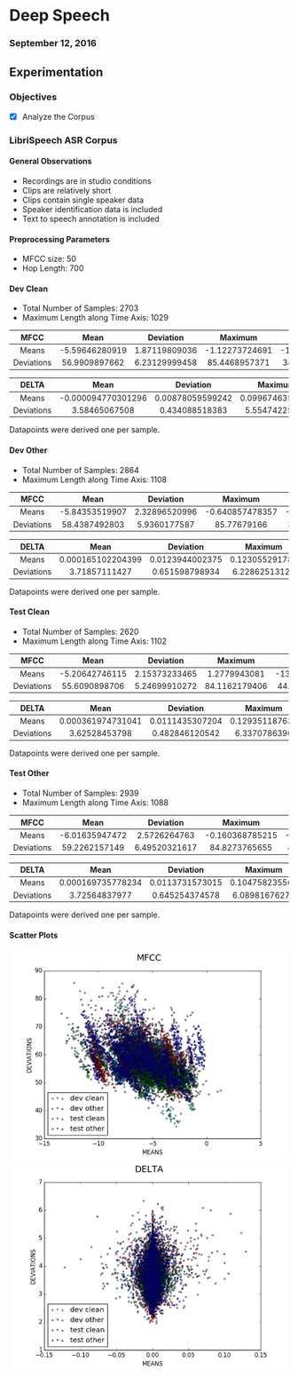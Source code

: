 # Deep Speech
### September 12, 2016

## Experimentation

### Objectives

* [x] Analyze the Corpus

###  LibriSpeech ASR Corpus

#### General Observations

* Recordings are in studio conditions
* Clips are relatively short
* Clips contain single speaker data
* Speaker identification data is included
* Text to speech annotation is included

#### Preprocessing Parameters

* MFCC size: 50
* Hop Length: 700

#### Dev Clean

* Total Number of Samples: 2703
* Maximum Length along Time Axis: 1029

| MFCC | Mean | Deviation | Maximum | Minimum |
|:-:|:-:|:-:|:-:|:-:|
| Means | -5.59646280919 | 1.87119809036 | -1.12273724691 | -10.7117896467 |
| Deviations | 56.9909897662 | 6.23129999458 | 85.4468957371 | 34.3927742266 |

| DELTA | Mean | Deviation | Maximum | Minimum |
|:-:|:-:|:-:|:-:|:-:|
| Means | -0.000094770301296 | 0.00878059599242 | 0.0996746357603 | -0.0717477841146 |
| Deviations | 3.58465067508 | 0.434088518383 | 5.55474225786 | 2.11212612328 |

Datapoints were derived one per sample.

#### Dev Other

* Total Number of Samples: 2864
* Maximum Length along Time Axis: 1108

| MFCC | Mean | Deviation | Maximum | Minimum |
|:-:|:-:|:-:|:-:|:-:|
| Means | -5.84353519907 | 2.32896520996 | -0.640857478357 | -12.2648412635 |
| Deviations | 58.4387492803 | 5.9360177587 | 85.77679166 | 39.0068038801 |

| DELTA | Mean | Deviation | Maximum | Minimum |
|:-:|:-:|:-:|:-:|:-:|
| Means | 0.000165102204399 | 0.0123944002375 | 0.123055291782 | -0.122013883791 |
| Deviations | 3.71857111427 | 0.651598798934 | 6.22862513129 | 1.96077803511 |

Datapoints were derived one per sample.

#### Test Clean

* Total Number of Samples: 2620
* Maximum Length along Time Axis: 1102

| MFCC | Mean | Deviation | Maximum | Minimum |
|:-:|:-:|:-:|:-:|:-:|
| Means | -5.20642746115 | 2.15373233465 | 1.2779943081 | -13.4210021425 |
| Deviations | 55.6090898706 | 5.24699910272 | 84.1162179406 | 44.0717945404 |

| DELTA | Mean | Deviation | Maximum | Minimum |
|:-:|:-:|:-:|:-:|:-:|
| Means | 0.000361974731041 | 0.0111435307204 | 0.129351187632 | -0.0701823441454 |
| Deviations | 3.62528453798 | 0.482846120542 | 6.3370786396 | 2.33271889483 |

Datapoints were derived one per sample.

#### Test Other

* Total Number of Samples: 2939
* Maximum Length along Time Axis: 1088

| MFCC | Mean | Deviation | Maximum | Minimum |
|:-:|:-:|:-:|:-:|:-:|
| Means | -6.01635947472 | 2.5726264763 | -0.160368785215 | -11.9209259134 |
| Deviations | 59.2262157149 | 6.49520321617 | 84.8273765655 | 42.7847442702 |

| DELTA | Mean | Deviation | Maximum | Minimum |
|:-:|:-:|:-:|:-:|:-:|
| Means | 0.000169735778234 | 0.0113731573015 | 0.104758235569 | -0.0762119231565 |
| Deviations | 3.72564837977 | 0.645254374578 | 6.08981676277 | 2.2274428392 |

Datapoints were derived one per sample.

#### Scatter Plots

![MFCC](mfcc[ls].jpg)
![DELTA](delta[ls].jpg)
